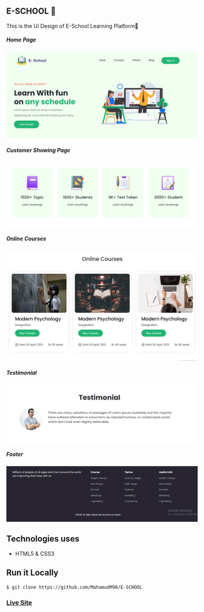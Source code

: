 ## E-SCHOOL 🏫

This is the Ui Design of E-School Learning Platform🏡


##### Home Page
![ScreenShot of Form](screenshots/a.png)




##### Customer Showing Page
![ScreenShot of Form](screenshots/b.png)




##### Online Courses
![ScreenShot of Form](screenshots/c.png)



##### Testimonial
![ScreenShot of Form](screenshots/d.png)




##### Footer
![ScreenShot of Form](screenshots/e.png)






## Technologies uses
 - HTML5 & CSS3





## Run it Locally
```
$ git clone https://github.com/MahamudM90/E-SCHOOL

```
   ###    [Live Site](https://eschoolm90.netlify.app/)

